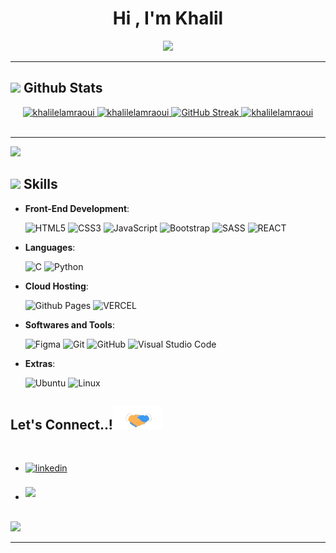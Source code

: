 <h1 align="center">
  <b>Hi , I'm Khalil </b>
<!--   <img src="https://media.giphy.com/media/hvRJCLFzcasrR4ia7z/giphy.gif" width="35"> -->
</h1>

<p align="center">
  <a href="https://github.com/khalilelamraoui"><img src="https://readme-typing-svg.herokuapp.com?font=Time+New+Roman&color=cyan&size=25&center=true&vCenter=true&width=600&height=100&lines=Welcome+Everyone+!+..&hearts;++;Self-taught+Front-End+Developer,;Computer+Science+Student,;Active+Learner/Researcher,;Love+to+learn+new+stuffs..<3"></a>
</p>
<!-- ## <picture><img src = "https://github.com/0xAbdulKhalid/0xAbdulKhalid/raw/main/assets/mdImages/about_me.gif" width = 50px></picture> **About me** -->

<!-- <picture> <img align="right" src="https://github.com/0xAbdulKhalid/0xAbdulKhalid/raw/main/assets/mdImages/Right_Side.gif" width = 250px></picture> -->

<!-- <br>

- A passionate Self-taught Front-end developer
- Coding and designing websites at spare time
- Currently learning Web Development by Self
<!-- - Personal website [link](https://) -->
<!-- - I’m currently open for an Intern or a new job opportunity, this is [my resume](https://)

<br> -->
-----
## <img src="https://media.giphy.com/media/iY8CRBdQXODJSCERIr/giphy.gif" width="35"><b> Github Stats </b>
<div align="center">
	

<a href="https://github.com/khalilelamraoui/">
	<img src="https://github-readme-stats.vercel.app/api?username=khalilelamraoui&show_icons=true&theme=react&rank_icon=github&card_width=450" alt="khalilelamraoui"/>
	<img src="https://github-profile-summary-cards.vercel.app/api/cards/most-commit-language?username=khalilelamraoui&theme=react" alt="khalilelamraoui"/>
	<img src="https://streak-stats.demolab.com?user=khalilelamraoui&theme=react&card_width=450" alt="GitHub Streak" style="text-align: left"/>
 	<img src="https://github-readme-stats.vercel.app/api/top-langs/?username=khalilelamraoui&layout=compact&show_icons=true&theme=react&card_width=338" alt="khalilelamraoui" style="height: 198px;"/>
	<!--<img src="https://github-readme-stats.vercel.app/api/top-langs/?username=khalilelamraoui&show_icons=true&theme=react&card_width=475" alt="khalilelamraoui"/>-->
	
</a>

</div>

<br>

-----



<img src="https://user-images.githubusercontent.com/73097560/115834477-dbab4500-a447-11eb-908a-139a6edaec5c.gif">

## <img src="https://media2.giphy.com/media/QssGEmpkyEOhBCb7e1/giphy.gif?cid=ecf05e47a0n3gi1bfqntqmob8g9aid1oyj2wr3ds3mg700bl&rid=giphy.gif" width ="25"><b> Skills</b>
<p align="center">
	
- **Front-End Development**:
    
   ![HTML5](https://img.shields.io/badge/HTML5%20-%23E34F26.svg?style=for-the-badge&logo=html5&logoColor=white)
   ![CSS3](https://img.shields.io/badge/CSS%20-%231572B6.svg?style=for-the-badge&logo=css3&logoColor=white)
   ![JavaScript](https://img.shields.io/badge/JavaScript%20-%23F7DF1E.svg?style=for-the-badge&logo=javascript&logoColor=black)
   ![Bootstrap](https://img.shields.io/badge/Bootstrap%20-%231572B6.svg?style=for-the-badge&logo=bootstrap&logoColor=white&color=blueviolet)
   ![SASS](https://img.shields.io/badge/Sass%20-%231572B6.svg?style=for-the-badge&logo=sass&logoColor=white&color=ff69b4)
   ![REACT](https://img.shields.io/badge/React%20-%23E34F26.svg?style=for-the-badge&logo=react&logoColor=cyan&text=blue&color=222222)

  
- **Languages**:
    
    ![C](https://img.shields.io/badge/C%20-%232370ED.svg?style=for-the-badge&logo=c&logoColor=white)
    ![Python](https://img.shields.io/badge/Python%20-%2314354C.svg?style=for-the-badge&logo=python&logoColor=white)


    


- **Cloud Hosting**:

    ![Github Pages](https://img.shields.io/badge/GitHub%20Pages-%23327FC7.svg?style=for-the-badge&logo=github&logoColor=white)
    ![VERCEL](https://img.shields.io/badge/vercel%20-%231572B6.svg?style=for-the-badge&logo=vercel&logoColor=black&color=white)
    


- **Softwares and Tools**:
  
    ![Figma](https://img.shields.io/badge/Figma%20-%231572B6.svg?style=for-the-badge&logo=figma&logoColor=black&color=9cf)
    ![Git](https://img.shields.io/badge/git-%23F05033.svg?style=for-the-badge&logo=git&logoColor=white)
    ![GitHub](https://img.shields.io/badge/github-%23121011.svg?style=for-the-badge&logo=github&logoColor=white)
    ![Visual Studio Code](https://img.shields.io/badge/Visual%20Studio%20Code-0078d7.svg?style=for-the-badge&logo=visual-studio-code&logoColor=white)
    



- **Extras**:

    ![Ubuntu](https://img.shields.io/badge/Ubuntu%20-%231572B6.svg?style=for-the-badge&logo=ubuntu&logoColor=white&color=orange) 
    ![Linux](https://img.shields.io/badge/Linux-FCC624?style=for-the-badge&logo=linux&logoColor=black) 


</p>



## <b> Let's Connect..!</b><img src="https://github.com/0xAbdulKhalid/0xAbdulKhalid/raw/main/assets/mdImages/handshake.gif" width ="80">
<br>
<div align='left'>
<ul>
<!--LINKEDIN-->
<li>
<a href="https://www.linkedin.com/in/khalil-el-amraoui-5834a9216/" target="_blank">
<img src="https://img.shields.io/badge/linkedin:  khalil elamraoui-%2300acee.svg?color=405DE6&style=for-the-badge&logo=linkedin&logoColor=white" alt=linkedin style="margin-bottom: 5px;"/>
</a>
</li>

<br>

<!-- <li>
<a href="https://twitter.com" target="_blank">
<img src="https://img.shields.io/badge/twitter:  khalil elamraoui-%2300acee.svg?color=1DA1F2&style=for-the-badge&logo=twitter&logoColor=white" alt=twitter style="margin-bottom: 5px;"/>
</a>
</li> -->

<!-- <br> -->

<li>
<a href="mailto:khalilelam16@gmail.com" target="_blank">
<img src="https://img.shields.io/badge/gmail:  khalil elamraoui-%23EA4335.svg?style=for-the-badge&logo=gmail&logoColor=white" t=mail style="margin-bottom: 5px;" />
</a>
</li>
	
</ul>
</div>

<br>
<img src="https://user-images.githubusercontent.com/73097560/115834477-dbab4500-a447-11eb-908a-139a6edaec5c.gif">


<!-- <div align='center'>

## <b>Take a look at my repositories...✨</b>

</div>
<br>
<br>
<br>
<br> -->

---

<br>
